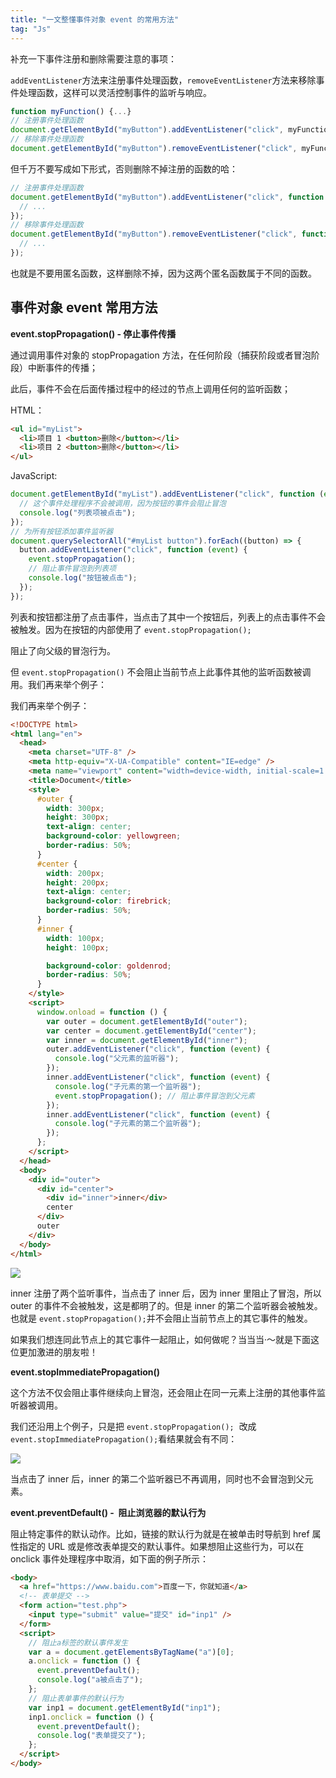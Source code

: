 ```yaml
---
title: "一文整懂事件对象 event 的常用方法"
tag: "Js"
---
```


补充一下事件注册和删除需要注意的事项：

`addEventListener`方法来注册事件处理函数，`removeEventListener`方法来移除事件处理函数，这样可以灵活控制事件的监听与响应。

```js
function myFunction() {...}
// 注册事件处理函数
document.getElementById("myButton").addEventListener("click", myFunction);
// 移除事件处理函数
document.getElementById("myButton").removeEventListener("click", myFunction);
```

但千万不要写成如下形式，否则删除不掉注册的函数的哈：

```js
// 注册事件处理函数
document.getElementById("myButton").addEventListener("click", function () {
  // ...
});
// 移除事件处理函数
document.getElementById("myButton").removeEventListener("click", function () {
  // ...
});
```

也就是不要用匿名函数，这样删除不掉，因为这两个匿名函数属于不同的函数。

## 事件对象 event 常用方法

**event.stopPropagation() - 停止事件传播**

通过调用事件对象的 stopPropagation 方法，在任何阶段（捕获阶段或者冒泡阶段）中断事件的传播；

此后，事件不会在后面传播过程中的经过的节点上调用任何的监听函数；

HTML：

```html
<ul id="myList">
  <li>项目 1 <button>删除</button></li>
  <li>项目 2 <button>删除</button></li>
</ul>
```

JavaScript:

```js
document.getElementById("myList").addEventListener("click", function (event) {
  // 这个事件处理程序不会被调用，因为按钮的事件会阻止冒泡
  console.log("列表项被点击");
});
// 为所有按钮添加事件监听器
document.querySelectorAll("#myList button").forEach((button) => {
  button.addEventListener("click", function (event) {
    event.stopPropagation();
    // 阻止事件冒泡到列表项
    console.log("按钮被点击");
  });
});
```

列表和按钮都注册了点击事件，当点击了其中一个按钮后，列表上的点击事件不会被触发。因为在按钮的内部使用了 `event.stopPropagation();`

阻止了向父级的冒泡行为。

但 `event.stopPropagation()` 不会阻止当前节点上此事件其他的监听函数被调用。我们再来举个例子：

我们再来举个例子：

```html
<!DOCTYPE html>
<html lang="en">
  <head>
    <meta charset="UTF-8" />
    <meta http-equiv="X-UA-Compatible" content="IE=edge" />
    <meta name="viewport" content="width=device-width, initial-scale=1.0" />
    <title>Document</title>
    <style>
      #outer {
        width: 300px;
        height: 300px;
        text-align: center;
        background-color: yellowgreen;
        border-radius: 50%;
      }
      #center {
        width: 200px;
        height: 200px;
        text-align: center;
        background-color: firebrick;
        border-radius: 50%;
      }
      #inner {
        width: 100px;
        height: 100px;

        background-color: goldenrod;
        border-radius: 50%;
      }
    </style>
    <script>
      window.onload = function () {
        var outer = document.getElementById("outer");
        var center = document.getElementById("center");
        var inner = document.getElementById("inner");
        outer.addEventListener("click", function (event) {
          console.log("父元素的监听器");
        });
        inner.addEventListener("click", function (event) {
          console.log("子元素的第一个监听器");
          event.stopPropagation(); // 阻止事件冒泡到父元素
        });
        inner.addEventListener("click", function (event) {
          console.log("子元素的第二个监听器");
        });
      };
    </script>
  </head>
  <body>
    <div id="outer">
      <div id="center">
        <div id="inner">inner</div>
        center
      </div>
      outer
    </div>
  </body>
</html>
```

<img src="../imgs/77/01.png" />

inner 注册了两个监听事件，当点击了 inner 后，因为 inner 里阻止了冒泡，所以 outer 的事件不会被触发，这是都明了的。但是 inner 的第二个监听器会被触发。也就是 `event.stopPropagation();`并不会阻止当前节点上的其它事件的触发。

如果我们想连同此节点上的其它事件一起阻止，如何做呢？当当当·〜就是下面这位更加激进的朋友啦！

**event.stopImmediatePropagation()**

这个方法不仅会阻止事件继续向上冒泡，还会阻止在同一元素上注册的其他事件监听器被调用。

我们还沿用上个例子，只是把 `event.stopPropagation();`  改成 `event.stopImmediatePropagation();`看结果就会有不同：

<img src="../imgs/77/02.png" />

当点击了 inner 后，inner 的第二个监听器已不再调用，同时也不会冒泡到父元素。

**event.preventDefault() -  阻止浏览器的默认行为**

阻止特定事件的默认动作。比如，链接的默认行为就是在被单击时导航到 href 属性指定的 URL 或是修改表单提交的默认事件。如果想阻止这些行为，可以在 onclick 事件处理程序中取消，如下面的例子所示：

```html
<body>
  <a href="https://www.baidu.com">百度一下，你就知道</a>
  <!-- 表单提交 -->
  <form action="test.php">
    <input type="submit" value="提交" id="inp1" />
  </form>
  <script>
    // 阻止a标签的默认事件发生
    var a = document.getElementsByTagName("a")[0];
    a.onclick = function () {
      event.preventDefault();
      console.log("a被点击了");
    };
    // 阻止表单事件的默认行为
    var inp1 = document.getElementById("inp1");
    inp1.onclick = function () {
      event.preventDefault();
      console.log("表单提交了");
    };
  </script>
</body>
```
